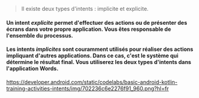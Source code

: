 > Il existe deux types d'intents : 
implicite et explicite.

#### Un intent *explicite* permet d'effectuer des actions ou de présenter des écrans dans votre propre application. Vous êtes responsable de l'ensemble du processus. 
#### Les intents *implicites* sont couramment utilisés pour réaliser des actions impliquant d'autres applications. Dans ce cas, c'est le système qui détermine le résultat final. Vous utiliserez les deux types d'intents dans l'application Words.

https://developer.android.com/static/codelabs/basic-android-kotlin-training-activities-intents/img/702236c6e2276f91_960.png?hl=fr